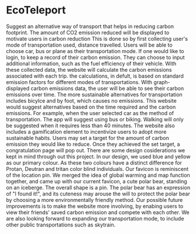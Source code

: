 # EcoTeleport
Suggest an alternative way of transport that helps in reducing carbon footprint.
The amount of CO2 emission reduced will be displayed to motivate users in carbon reduction 
This is done so by first collecting user's mode of transportation used, distance travelled. Users will be able to choose car, bus or plane as their transportation mode.
If one would like to login, to keep a record of their carbon emission. They can choose to input additional information, such as the fuel efficiency of their vehicle.
With these collected data, the website will calculate the carbon emissions associated with each trip. the calculations, in defult, is based on standard emission factors for different modes of transportations.
With graph-displayed carbon emissions data, the user will be able to see their carbon emissions over time.
The more sustainable alternatives for transportation includes bicylce and by foot, which causes no emissions. This website would suggest alternatives based on the time required and the carbon emissions. For example, when the user selected car as the method of transportation. The app will suggest using bus or biking. Walking will only be suggested when it requires less than 40 minutes.
The website also includes a gamification element to incentivize users to adopt more sustainable habits. Users may set a target for the amount of carbon emission they would like to reduce. Once they achieved the set target, a congratulation page will pop out.
There are some design cosiderations we kept in mind through out this project. 
In our design, we used blue and yellow as our primary colour. As these two colours have a distinct difference for Protan, Deutran and tritan color blind individuals.
Our favicon is reminiscent of the location pin. We merged the idea of global warming and map function together, and came up with our current favicon, a cute polar bear, standing on an iceberge. The overall shape is a pin. The polar bear has an expression of "I found it!", and its cuteness may arouse the will to protect the polar bear by choosing a more environmentally friendly method. 
Our possible future improvements is to make the website more involving, by enabing users to view their friends' saved carbon emission and compete with each other.
We are also looking forward to expanding our transportation mode, to include other public transportations such as skytrain.
